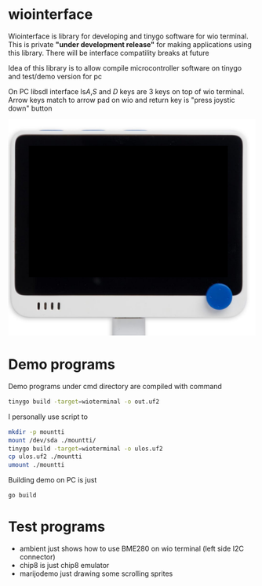 # wiointerface

Wiointerface is library for developing and tinygo software for wio terminal.
This is private **"under development release"** for making applications using this library. There will be interface compatility breaks at future

Idea of this library is to allow compile microcontroller software on tinygo and test/demo version for pc 


On PC libsdl interface 
ls*A*,*S* and *D* keys are 3 keys on top of wio terminal. Arrow keys match to arrow pad on wio and return key is "press joystic down" button

![background pic used in sim](wiobackground.png)

# Demo programs

Demo programs under cmd directory are compiled with command
~~~sh
tinygo build -target=wioterminal -o out.uf2
~~~

I personally use script to 
~~~sh
mkdir -p mountti
mount /dev/sda ./mountti/
tinygo build -target=wioterminal -o ulos.uf2
cp ulos.uf2 ./mountti
umount ./mountti
~~~

Building demo on PC is just
~~~sh
go build
~~~

# Test programs
- ambient just shows how to use BME280 on wio terminal (left side I2C connector)
- chip8 is just chip8 emulator
- marijodemo just drawing some scrolling sprites
